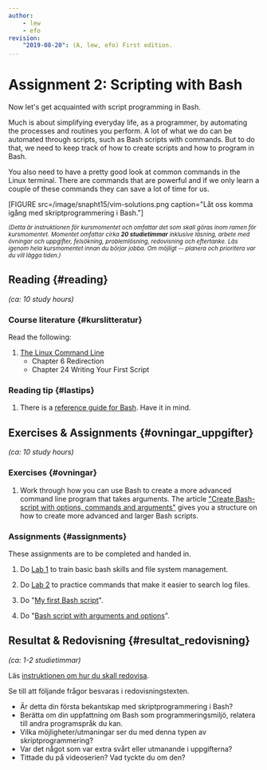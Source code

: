 ```yaml
---
author:
    - lew
    - efo
revision:
    "2019-08-20": (A, lew, efo) First edition.
...
```

Assignment 2: Scripting with Bash
==================================

Now let's get acquainted with script programming in Bash.

Much is about simplifying everyday life, as a programmer, by automating the processes and routines you perform. A lot of what we do can be automated through scripts, such as Bash scripts with commands. But to do that, we need to keep track of how to create scripts and how to program in Bash.

You also need to have a pretty good look at common commands in the Linux terminal. There are commands that are powerful and if we only learn a couple of these commands they can save a lot of time for us.

<!--more-->

[FIGURE src=/image/snapht15/vim-solutions.png caption="Låt oss komma igång med skriptprogrammering i Bash."]


<small><i>(Detta är instruktionen för kursmomentet och omfattar det som skall göras inom ramen för kursmomentet. Momentet omfattar cirka **20 studietimmar** inklusive läsning, arbete med övningar och uppgifter, felsökning, problemlösning, redovisning och eftertanke. Läs igenom hela kursmomentet innan du börjar jobba. Om möjligt -- planera och prioritera var du vill lägga tiden.)</i></small>



Reading  {#reading}
---------------------------------

*(ca: 10 study hours)*


### Course literature  {#kurslitteratur}

Read the following:

1. [The Linux Command Line](kunskap/boken-the-linux-command-line)
    * Chapter 6 Redirection
    * Chapter 24 Writing Your First Script



<!--
### Video  {#video}

Titta på följande:

1. Till kursen finns en videoserie, "[linux](https://www.youtube.com/playlist?list=PLKtP9l5q3ce_AGc9pBgaXFEQGjyFJe7XJ)", kika på de videor som börjar på 3. -->



### Reading tip {#lastips}

1. There is a [reference guide for Bash](http://www.gnu.org/software/bash/manual/bashref.html). Have it in mind.



Exercises & Assignments {#ovningar_uppgifter}
-------------------------------------------

*(ca: 10 study hours)*



### Exercises {#ovningar}

1. Work through how you can use Bash to create a more advanced command line program that takes arguments. The article ["Create Bash-script with options, commands and arguments"](kunskap/skapa-bash-skript-med-options-command-och-arguments) gives you a structure on how to create more advanced and larger Bash scripts.



### Assignments {#assignments}

These assignments are to be completed and handed in.

1. Do [Lab 1](uppgift/linux-lab-1-introduktion-till-bash) to train basic bash skills and file system management.

1. Do [Lab 2](uppgift/linux-lab-2-sok-i-en-logg-fil) to practice commands that make it easier to search log files.

1. Do "[My first Bash script](uppgift/mina-forsta-bash-script)".

1. Do "[Bash script with arguments and options](uppgift/ett-bash-script-med-options-command-arguments)".



Resultat & Redovisning  {#resultat_redovisning}
-----------------------------------------------

*(ca: 1-2 studietimmar)*

Läs [instruktionen om hur du skall redovisa](./../redovisa).

Se till att följande frågor besvaras i redovisningstexten.

* Är detta din första bekantskap med skriptprogrammering i Bash?
* Berätta om din uppfattning om Bash som programmeringsmiljö, relatera till andra programspråk du kan.
* Vilka möjligheter/utmaningar ser du med denna typen av skriptprogrammering?
* Var det något som var extra svårt eller utmanande i uppgifterna?
* Tittade du på videoserien? Vad tyckte du om den?
